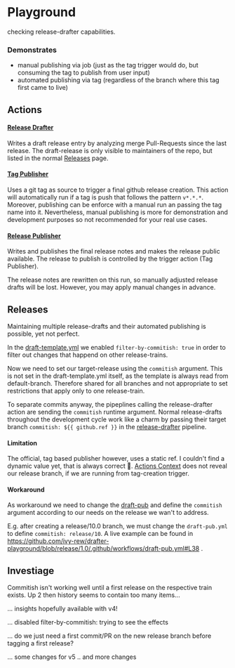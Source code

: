 # Playground

checking release-drafter capabilities.

### Demonstrates

- manual publishing via job (just as the tag trigger would do, but consuming the tag to publish from user input)
- automated publishing via tag (regardless of the branch where this tag first came to live)

## Actions

#### [Release Drafter](https://github.com/ivy-rew/drafter-playground/actions/workflows/release-drafter.yml) 

Writes a draft release entry by analyzing merge Pull-Requests since the last release.
The draft-release is only visible to maintainers of the repo, but listed in the normal [Releases](https://github.com/ivy-rew/drafter-playground/releases) page.

#### [Tag Publisher](https://github.com/ivy-rew/drafter-playground/actions/workflows/tag-publisher.yml) 

Uses a git tag as source to trigger a final github release creation. 
This action will automatically run if a tag is push that follows the pattern `v*.*.*`. 
Moreover, publishing can be enforce with a manual run an passing the tag name into it. 
Nevertheless, manual publishing is more for demonstration and development purposes so not recommended for your real use cases.

#### [Release Publisher](https://github.com/ivy-rew/drafter-playground/actions/workflows/draft-pub.yml) 

Writes and publishes the final release notes and makes the release public available. 
The release to publish is controlled by the trigger action (Tag Publisher). 

The release notes are rewritten on this run, so manually adjusted release drafts will be lost. However, you may apply manual changes in advance.


## Releases

Maintaining multiple release-drafts and their automated publishing is possible, yet not perfect.

In the [draft-template.yml](.github/workflows/draft-template.yml) we enabled `filter-by-commitish: true`
in order to filter out changes that happend on other release-trains.

Now we need to set our target-release using the `commitish` argument.
This is not set in the draft-template.yml itself, as the template is always read from default-branch.
Therefore shared for all branches and not appropriate to set restrictions that apply only to one release-train.

To separate commits anyway, the pipeplines calling the release-drafter action are sending the `commitish` runtime argument.
Normal release-drafts throughout the development cycle work like a charm by passing their 
target branch `commitish: ${{ github.ref }}` in the [release-drafter](.github/workflows/release-drafter.yml) pipeline.

#### Limitation

The official, tag based publisher however, uses a static ref. I couldn't find a dynamic value yet, that is always correct 🤔️.
[Actions Context](https://docs.github.com/en/actions/writing-workflows/choosing-what-your-workflow-does/accessing-contextual-information-about-workflow-runs#github-context) does not reveal our release branch, if we are running from tag-creation trigger.

#### Workaround

As workaround we need to change the [draft-pub](.github/workflows/draft-pub.yml) and define the `commitish` argument 
according to our needs on the release we wan't to address.

E.g. after creating a release/10.0 branch, we must change the `draft-pub.yml` to define `commitish: release/10`. 
A live example can be found in https://github.com/ivy-rew/drafter-playground/blob/release/1.0/.github/workflows/draft-pub.yml#L38 .


## Investiage

Commitish isn't working well until a first release on the respective train exists.
Up 2 then history seems to contain too many items...

... insights hopefully available with v4!

... disabled filter-by-commitish: trying to see the effects

... do we just need a first commit/PR on the new release branch before tagging a first release?

... some changes for v5 .. and more changes
